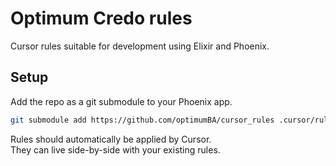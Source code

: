 # Optimum Credo rules

Cursor rules suitable for development using Elixir and Phoenix.

## Setup

Add the repo as a git submodule to your Phoenix app.

```bash
git submodule add https://github.com/optimumBA/cursor_rules .cursor/rules
```

Rules should automatically be applied by Cursor.  
They can live side-by-side with your existing rules.
